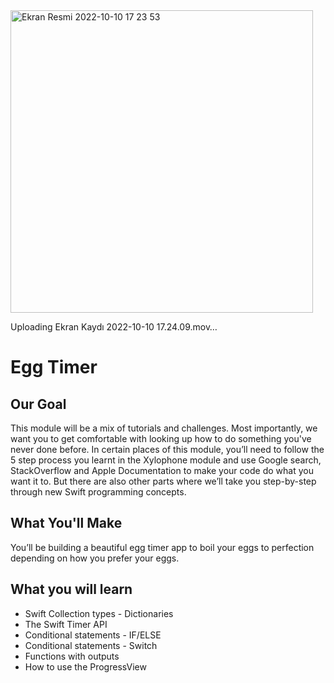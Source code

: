 <img width="484" alt="Ekran Resmi 2022-10-10 17 23 53" src="https://user-images.githubusercontent.com/102469765/194893677-17038b1a-4e2a-4fe2-8ac2-0ea6a94f2ed3.png">


Uploading Ekran Kaydı 2022-10-10 17.24.09.mov…



# Egg Timer

## Our Goal

This module will be a mix of tutorials and challenges. Most importantly, we want you to get comfortable with looking up how to do something you've never done before. In certain places of this module, you’ll need to follow the 5 step process you learnt in the Xylophone module and use Google search, StackOverflow and Apple Documentation to make your code do what you want it to. But there are also other parts where we’ll take you step-by-step through new Swift programming concepts. 

## What You'll Make

You’ll be building a beautiful egg timer app to boil your eggs to perfection depending on how you prefer your eggs. 

## What you will learn

* Swift Collection types - Dictionaries
* The Swift Timer API
* Conditional statements - IF/ELSE
* Conditional statements - Switch
* Functions with outputs
* How to use the ProgressView




